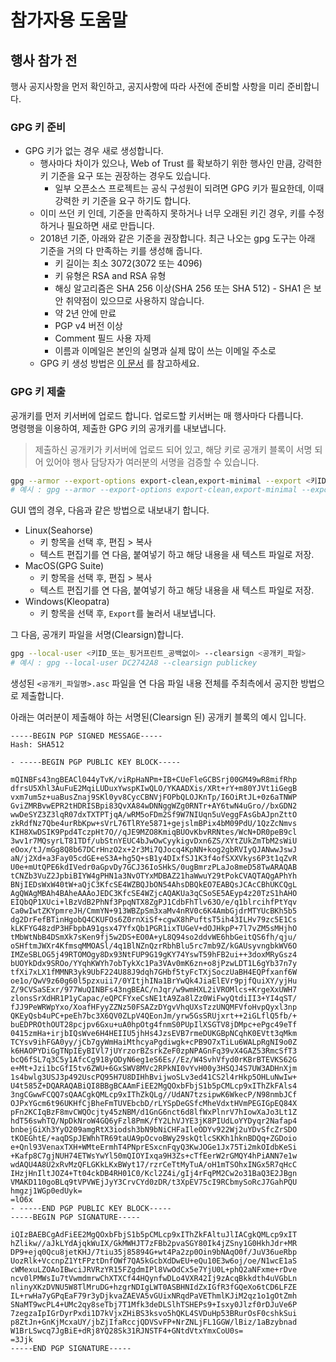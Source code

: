 # 참가자용 도움말

## 행사 참가 전
행사 공지사항을 먼저 확인하고, 공지사항에 따라 사전에 준비할 사항을 미리 준비합니다.

### GPG 키 준비
- GPG 키가 없는 경우 새로 생성합니다.
    - 행사마다 차이가 있으나, Web of Trust 를 확보하기 위한 행사인 만큼, 강력한 키 기준을 요구 또는 권장하는 경우도 있습니다.
        - 일부 오픈소스 프로젝트는 공식 구성원이 되려면 GPG 키가 필요한데, 이때 강력한 키 기준을 요구 하기도 합니다.
    - 이미 쓰던 키 인데, 기준을 만족하지 못하거나 너무 오래된 키긴 경우, 키를 수정하거나 필요하면 새로 만듭니다.
    - 2018년 기준, 아래와 같은 기준을 권장합니다. 최근 나오는 gpg 도구는 아래 기준을 거의 다 만족하는 키를 생성해 줍니다.
        - 키 길이는 최소 3072(3072 또는 4096)
        - 키 유형은 RSA and RSA 유형
        - 해싱 알고리즘은 SHA 256 이상(SHA 256 또는 SHA 512) - SHA1 은 보안 취약점이 있으므로 사용하지 않습니다.
        - 약 2년 안에 만료
        - PGP v4 버전 이상
        - Comment 필드 사용 자제
        - 이름과 이메일은 본인의 실명과 실제 많이 쓰는 이메일 주소로
    - GPG 키 생성 방법은 [이 문서](create-gpg-key.md) 를 참고하세요.

### GPG 키 제출

공개키를 먼저 키서버에 업로드 합니다. 업로드할 키서버는 매 행사마다 다릅니다.  
명령행을 이용하여, 제출한 GPG 키의 공개키를 내보냅니다.
> 제출하신 공개키가 키서버에 업로드 되어 있고, 해당 키로 공개키 블록이 서명 되어 있어야 행사 담당자가 여러분의 서명을 검증할 수 있습니다.  
```bash
gpg --armor --export-options export-clean,export-minimal --export <키ID_또는_핑거프린트_공백없이> > <원하는_파일명>
# 예시 : gpg --armor --export-options export-clean,export-minimal --export DC2742A8 > publickey
```
GUI 앱의 경우, 다음과 같은 방법으로 내보내기 합니다.
- Linux(Seahorse)
    - 키 항목을 선택 후, 편집 > 복사
    - 텍스트 편집기를 연 다음, 붙여넣기 하고 해당 내용을 새 텍스트 파일로 저장.
- MacOS(GPG Suite)
    - 키 항목을 선택 후, 편집 > 복사
    - 텍스트 편집기를 연 다음, 붙여넣기 하고 해당 내용을 새 텍스트 파일로 저장.
- Windows(Kleopatra)
    - 키 항목을 선택 후, `Export`를 눌러서 내보냅니다.

그 다음, 공개키 파일을 서명(Clearsign)합니다.
```bash
gpg --local-user <키ID_또는_핑거프린트_공백없이> --clearsign <공개키_파일>
# 예시 : gpg --local-user DC2742A8 --clearsign publickey

```

생성된 `<공개키_파일명>.asc` 파일을 연 다음 파일 내용 전체를 주최측에서 공지한 방법으로 제출합니다.

아래는 여러분이 제출해야 하는 서명된(Clearsign 된) 공개키 블록의 예시 입니다.

```
-----BEGIN PGP SIGNED MESSAGE-----
Hash: SHA512

- -----BEGIN PGP PUBLIC KEY BLOCK-----

mQINBFs43ngBEACl044yTvK/viRpHaNPm+IB+CUeFleGCBSrj00GM49wR8mifRhp
dfrsU5Xhl3AuFuE2MqiLUDuxYwspKIwQLO/YKAADXis/XRt+rY+m80YJVt1iGegB
vxm7um5z+uaBusZnaj9SKl0yv8CycCBNVjFOPbQLOJKnTp/I6OiRtJL+0z6aTNWP
GviZMRBvwEPR2tHDRISBpi83QvXA84wDNNggWZg0RNTr+AY6twN4uGro//bxGDN2
wwDeSYZ3Z3lqR07dxTXTPTjqA/wRM5oFDm2Sf9W7NIUqn5uVeggFAsGbAJpnZttO
zkRdfNz7Qbe4urRbKpw+sVrL76TlRYe5871+gejslmBPix4bM09PdU/1QzZcNmvs
KIH8XwDSIK9Ppd4TczpHt7O//qJE9MZO8KmiqBUOvKbvRRNtes/WcN+DR0peB9cl
3wv1r7MQsyrLT81TDf/ubStnYEUC4bJwOwCyykigvDxn6ZS/XYtZUkZmTbM2sWiU
eOox/tJ/mGg8Q8b67DCrHnzO2x+2r3Mi7QJocq4KpNN+kog2gbRVIyQJANwwJswJ
aN/j2Xd+a3Fay05cdGE+eS3A+hg5Q+sB1y4DIxfSJ1K3f4ofSXXVkys6P3t1qZvR
U0e+mUtQPE6kdIVedr0aGpvDy7GCJ36IoSHkS/0ugBmrzPLaJo8meD58TwARAQAB
tCNZb3VuZ2JpbiBIYW4gPHN1a3NvOTYxMDBAZ21haWwuY29tPokCVAQTAQgAPhYh
BNjIEDsWxW40tW+aQjC3KfcSE4WZBQJbON54AhsDBQkEO7EABQsJCAcCBhUKCQgL
AgQWAgMBAh4BAheAAAoJEDC3KfcSE4WZjcAQAKUa3qCSoSE5AEyp4z20TzS1hAHO
EIQbQP1XUci+lBzVdB2PhNf3PpqNTX8ZgPJ1CdbFhTlv63O/e/q1blrcihfPtYqv
Ca0wIwtZKYpmreJH/CmmYN+913WBZpSm3xaMv4nRV0c6K4AmbGjdrMTYUcBKh5b5
dg2DrFefBTinHgobQ4CKUFOs6Z0rnXiSf+cgwX8hPuftsT5ih43ILHv79zc5E1Cs
kLKFYG48zdP3HFbpbA91gsx47YfxQb1PGR1ixTUGeV+dOJHkpP+7l7vZM5sMHjhO
tMbWtNbB4DSmXk7sKen9fj5w2DS+EO0A+yL8Q94so2ddvWE6hbGeitQS6fh/qju/
oSHftmJWXr4KfmsqMMOASl/4q1BlNZnQzrRbhBlu5rc7mb9Z/kGAUsyvngbkWV6O
IMZeSBLOG5j49RTOMOgy8Dx93NtFUP9G19gKY74YswT59hFB2ui++3doxMRyGsz4
bUOYkDdx9SROo/YYqhKWYh7obTykXc1Pa3VAv0mK6zn+o8jPzwLDT1L6gYb37n7y
tfXi7xLX1fMMNR3yk9UbF224U88J9dqh7GHbf5tyFcTXjSoczUaBH4EQPfxanf6W
oe1o/QwV9z60g60l5pzxuii7/0YItjhINa1BrYwQk4JiaElEVr9pjfQuiXY/yjHu
Z/9CVSaSExr/977WuQINBFs43ngBEAC/nJqr/w9wmHXL2iVROMlcs+KrgeXxUWH7
zlonsSrXdHR1P1yCapac/eQPCFYxeCsNE1tA9Za8lZz0WiFwyQtdiII3+YI4qST/
fJJ9PeWRWpYxo/XoafHFyyZZNz50FSAZzDYgvVhqUXsTzzUNQMFVfoHvpQyxl3np
QKEyQsb4uPC+peEh7bc3X6QV0ZLpV4QEonJm/yrw5GsSRUjxrt++2iGLflQ5fb/+
buEDPROthOUT28pcjpv6Gxu+uA0hpOtg4fnmS0PUpIlXSGTV8jDMpc+ePgc49eTf
0415zmHa+irjbIQsWve6H4HEIIU5jhHs4JzsEVB7rmeDUKGBpNCqhK0EVtt3qMkm
TCYsv9ihFGA0yy/jCb7gyWmHaiMthcyaPgdiwgk+cPB9O7xTiLu6WALpRgNI9o0Z
k6HAOPYDiGgTNpIEyBIVl7jUYrzorBZsrkZeF0zpNPAGnFq39vX4GAZ53RmcSfT3
bcQ6fSL7q3C5y1AfcCg918yODyN6eg1eS6Es//Ez/W4SvhVfyd0rKBrBTEVKS62G
e+Mt+Jzi1bcGfI5tv6ZWU+6GxSWV8MVc2RPkNI0vYvH00y3HSQJ4S7UW3ADHnXjm
1s4bwlg3USJ3p492UscPQ95H7U8DIHhBvijwoSLv3ed41CS2l4rHkp5OHLuNwIw+
U4t585Z+DQARAQABiQI8BBgBCAAmFiEE2MgQOxbFbjS1b5pCMLcp9xIThZkFAls4
3ngCGwwFCQQ7sQAACgkQMLcp9xIThZkQLg//UdAN7tzsipwK6WkecP/N98nmbJCf
OJPxYGcm6t96UKHfCjBheFmTUVEbcbD/rLYSpDeGSfcMheVdxtHVmPEGIGpEQ84X
pFn2KCIqBzF8mvCWQOcjty45zNBM/d1GnG6nct6d8lfWxPlnrV7hIowXaJo3Lt1Z
hdT56swhTQ/NpDkNroW4GQ6yFzl8PmK/fY2LhVJYE3jK8PIUdLoYYDyqr2Nafap4
bnbejGiXh3YyO209amgRtX3iodsh3bN9bNiCHFaIleODYv922Wj2uYDvSfcZrSDO
tKOEGhtE/+aqDSpJEWhhTR69taUA9pOcvoBWy29skQtlcSKKh1hknBDQq+ZGDoio
e+Qnl93VenaxTXH+WMteErmhT4PNprESxcnFqyQ3KwJOGe1Jx75Ti2mkOIdbKeSi
+Kafp8C7gjNUH74ETWsYwYl50mQIOYIxqa9H3Zs+cTfEerW2rGMQY4hPiANN7e1w
wdAQU4A8U2xRvMzQFLGKkLKxBWyt17/rzrCeTtMyTuA/oH1mTSOhxINGx5R7qHcC
IHzjHnIltJOZ4+Tt04ckDB4RH01C0/Kcl2Z4i/gIj4rFqPM2Cw2o31BaQ3E2JBgn
VMAKD110goBLq9tVPVWEjJyY3CrvCYd0zDR/t3XpEV75cI9RCbmySoRcJ7GahPQU
hmgzj1WGp0edUyk=
=lO6x
- -----END PGP PUBLIC KEY BLOCK-----
-----BEGIN PGP SIGNATURE-----

iQIzBAEBCgAdFiEE2MgQOxbFbjS1b5pCMLcp9xIThZkFAltuJlIACgkQMLcp9xIT
hZlikw//aJkLYdAjqkWuIX/GkMWHJT7zFBb2pvaSGY80Ik4jZSny1G0HkhJdr+MR
DP9+ejq0Qcu8jetKHJ/7tiu35j85894G+wt4Pa2zp0Oin9bNAqO0f/JuV36ueRbp
UozRlk+VccnpZ1YtFPztDnfOWf7QA5kGcbXdDwEU+eQu10E3w6oj/oe/N1wcE1aS
cWMexuLZOAoIBwciJRVRzYR15FZgdmIPl8VwOdCx5e7YjU0L+phQ2aNFxme+rDve
ncv0lPMWsIu7tVwmdmrwChXTXCf44HQynfwDLo4VXR42Ij9zAcqBkkdth4uVGbLn
nlinyXKzDVNU5W8TlMruDG+hzgrNDIgLWT0ASBHNIdZxIGfR3fGQeXo6tCD6LFZE
IL+rwHa7yGPqEaF79r3yDjkvaZAEVA5vGUixNRqdPaVEThmlKJiM2qz1o1gOtZmh
SNaMT9wcPL4+UMc2qy8seTbj7T1Mfk3deDLSlhTSHEPs9+Isxy0Jlzf0rDJuVe6P
7zegzaIpIGrDyrPxdi1D7kVjxZHiBS3ksvo5hQKL4SVDuHp53BRurOsF0cshkSui
p8ZtJn+GnKjMcxaUY/jbZjIfaRccjQDVSvFP+NrZNLjFL1GGW/lBiz/1aBzybnad
W1BrLSwcq7JgBiE+dRj8YQ28Sk31RJNSTF4+GNtdVtxYmxCoU0s=
=3Jjk
-----END PGP SIGNATURE-----

```
